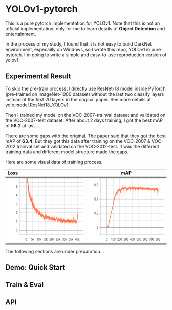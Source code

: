 # YOLOv1-pytorch
This is a pure pytorch implementation for YOLOv1. 
Note that this is not an official implementation, 
only for me to learn details of **Object Detection** and 
entertainment. 

In the process of my study, I found that it is
not easy to build DarkNet environment, especailly on Windows,
so I wrote this repo, YOLOv1 in pure pytorch. I'm going to 
write a simple and easy-to-use reproduction version of yolov1.

## Experimental Result
To skip the pre-train process, I directly use ResNet-18 model inside PyTorch 
(pre-trained on ImageNet-1000 dataset) without the last two classify layers 
instead of the first 20 layers in the original paper. See more details at 
yolo.model.ResNet18_YOLOv1.

Then I trained my model on the VOC-2007-trainval dataset and validated on the
VOC-2007-test dataset. After about 2 days training, I got the best mAP of **58.2**
at last.

There are some gaps with the original. The paper said that they got the best mAP
of **63.4**. But they got this data after training on the VOC-2007 & VOC-2012 trainval
set and validated on the VOC-2012-test. It was the different training data and different
model structure made the gaps.

Here are some visual data of training process.

| Loss      | mAP |
| :---        |    :----:   |
| <img src="doc/Global_Loss (train).svg" width="300" height="200"/> | <img src="doc/Global_mAP (eval).svg" width="300" height="200"/>      |

The following sections are under preparation...

## Demo: Quick Start

## Train & Eval

## API